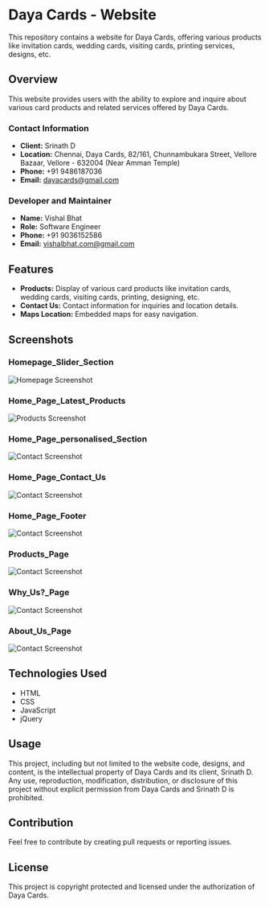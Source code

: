 # Daya Cards - Website

This repository contains a website for Daya Cards, offering various products like invitation cards, wedding cards, visiting cards, printing services, designs, etc.

## Overview

This website provides users with the ability to explore and inquire about various card products and related services offered by Daya Cards.

### Contact Information

- **Client:** Srinath D
- **Location:** Chennai, Daya Cards, 82/161, Chunnambukara Street, Vellore Bazaar, Vellore - 632004 (Near Amman Temple)
- **Phone:** +91 9486187036
- **Email:** dayacards@gmail.com

### Developer and Maintainer

- **Name:** Vishal Bhat
- **Role:** Software Engineer
- **Phone:** +91 9036152586
- **Email:** vishalbhat.com@gmail.com

## Features

- **Products:** Display of various card products like invitation cards, wedding cards, visiting cards, printing, designing, etc.
- **Contact Us:** Contact information for inquiries and location details.
- **Maps Location:** Embedded maps for easy navigation.

## Screenshots

### Homepage_Slider_Section
![Homepage Screenshot](images/ScreenShots/Screenshot_Home_page.png)

### Home_Page_Latest_Products
![Products Screenshot](images/ScreenShots/Screenshot_Home_Page_Latest_Products.png)

### Home_Page_personalised_Section
![Contact Screenshot](images/ScreenShots/Screenshot_Home_Page_personalised_Section.png)


### Home_Page_Contact_Us
![Contact Screenshot](images/ScreenShots/Screenshot_Home_Page_Contact_Us.png)

### Home_Page_Footer
![Contact Screenshot](images/ScreenShots/Screenshot_Home_Page_Footer.png)

### Products_Page
![Contact Screenshot](images/ScreenShots/Screenshot_product_Page.png)

### Why_Us?_Page
![Contact Screenshot](images/ScreenShots/Screenshot_WhyUs_Page.png)

### About_Us_Page
![Contact Screenshot](images/ScreenShots/Screenshot_AboutUs_Page.png)


## Technologies Used

- HTML
- CSS
- JavaScript
- jQuery

## Usage

This project, including but not limited to the website code, designs, and content, is the intellectual property of Daya Cards and its client, Srinath D. Any use, reproduction, modification, distribution, or disclosure of this project without explicit permission from Daya Cards and Srinath D is prohibited.

## Contribution

Feel free to contribute by creating pull requests or reporting issues.

## License

This project is copyright protected and licensed under the authorization of Daya Cards.